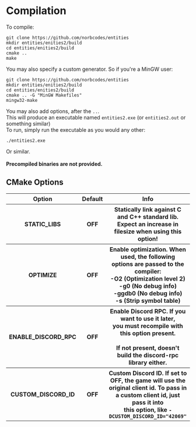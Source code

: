 <h1>Compilation</h1>
<p>
To compile:
<pre><code>git clone https://github.com/norbcodes/entities
mkdir entities/enities2/build
cd entities/enities2/build
cmake ..
make
</code></pre>
You may also specify a custom generator. So if you're a MinGW user:
<pre><code>git clone https://github.com/norbcodes/entities
mkdir entities/enities2/build
cd entities/enities2/build
cmake .. -G "MinGW Makefiles"
mingw32-make
</code></pre>
You may also add options, after the <code>..</code>.<br>
This will produce an executable named <code>entities2.exe</code> (or <code>entities2.out</code> or something similar)
<br>
To run, simply run the executable as you would any other:
<pre><code>./entities2.exe</code></pre>
Or similar.<br><br>
<b>Precompiled binaries are not provided.</b>
</p>

<h2>CMake Options</h2>
<table>
    <tr>
        <th>Option</th>
        <th>Default</th>
        <th>Info</th>
    </tr>
    <tr>
        <th>STATIC_LIBS</th>
        <th>OFF</th>
        <th>Statically link against C and C++ standard lib.<br>Expect an increase in filesize when using this option!</th>
    </tr>
    <tr>
        <th>OPTIMIZE</th>
        <th>OFF</th>
        <th>Enable optimization. When used, the following<br>options are passed to the compiler:<br><b>-O2</b> (Optimization level 2)<br><b>-g0</b> (No debug info)<br><b>-ggdb0</b> (No debug info)<br><b>-s</b> (Strip symbol table)</th>
    </tr>
    <tr>
        <th>ENABLE_DISCORD_RPC</th>
        <th>OFF</th>
        <th>Enable Discord RPC. If you want to use it later,<br>you must recompile with this option present.<br><br>If not present, doesn't build the discord-rpc library either.</th>
    </tr>
    <tr>
        <th>CUSTOM_DISCORD_ID</th>
        <th>OFF</th>
        <th>Custom Discord ID. If set to OFF, the game will use the<br> original client id. To pass in a custom client id, just pass it into<br> this option, like <code>-DCUSTOM_DISCORD_ID="42069"</code></th>
    </tr>
</table>